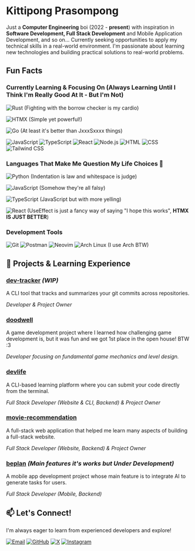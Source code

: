 # Kittipong Prasompong

Just a **Computer Engineering** boi (2022 - **present**) with inspiration in **Software Development, Full Stack Development** and Mobile Application Development, and so on... Currently seeking opportunities to apply my technical skills in a real-world environment. I'm passionate about learning new technologies and building practical solutions to real-world problems.

## Fun Facts

### Currently Learning & Focusing On (Always Learning Until I Think I'm Really Good At It - But I'm Not)
![Rust](https://img.shields.io/badge/Rust-000000?style=flat&logo=rust&logoColor=white) (Fighting with the borrow checker is my cardio)

![HTMX](https://img.shields.io/badge/HTMX-3366CC?style=flat&logo=htmx&logoColor=white) (Simple yet powerful!)

![Go](https://img.shields.io/badge/Go-00ADD8?style=flat&logo=go&logoColor=white) (At least it's better than JxxxSxxxx things)

![JavaScript](https://img.shields.io/badge/JavaScript-F7DF1E?style=flat&logo=javascript&logoColor=black)
![TypeScript](https://img.shields.io/badge/TypeScript-007ACC?style=flat&logo=typescript&logoColor=white)
![React](https://img.shields.io/badge/React-20232A?style=flat&logo=react&logoColor=61DAFB)
![Node.js](https://img.shields.io/badge/Node.js-339933?style=flat&logo=node.js&logoColor=white)
![HTML](https://img.shields.io/badge/HTML5-E34F26?style=flat&logo=html5&logoColor=white)
![CSS](https://img.shields.io/badge/CSS3-1572B6?style=flat&logo=css3&logoColor=white)
![Tailwind CSS](https://img.shields.io/badge/Tailwind_CSS-38B2AC?style=flat&logo=tailwind-css&logoColor=white)


### Languages That Make Me Question My Life Choices 🤔
![Python](https://img.shields.io/badge/Python-3776AB?style=flat&logo=python&logoColor=white) (Indentation is law and whitespace is judge)

![JavaScript](https://img.shields.io/badge/JavaScript-F7DF1E?style=flat&logo=javascript&logoColor=black) (Somehow they're all falsy)

![TypeScript](https://img.shields.io/badge/TypeScript-007ACC?style=flat&logo=typescript&logoColor=white) (JavaScript but with more yelling)

![React](https://img.shields.io/badge/React-20232A?style=flat&logo=react&logoColor=61DAFB) (UseEffect is just a fancy way of saying "I hope this works", **HTMX IS JUST BETTER**)


### Development Tools
![Git](https://img.shields.io/badge/Git-F05032?style=flat&logo=git&logoColor=white)
![Postman](https://img.shields.io/badge/Postman-FF6C37?style=flat&logo=postman&logoColor=white)
![Neovim](https://img.shields.io/badge/NeoVim-%2357A143.svg?&style=flat&logo=neovim&logoColor=white)
![Arch Linux](https://img.shields.io/badge/Arch_Linux-1793D1?style=flat&logo=arch-linux&logoColor=white) (I use Arch BTW)

## 🚀 Projects & Learning Experience

### [dev-tracker](https://github.com/ikkyuuq/dev-tracker) *(WIP)*
A CLI tool that tracks and summarizes your git commits across repositories.

_Developer & Project Owner_

### [doodwell](https://github.com/ikkyuuq/Centum-Survivors)
A game development project where I learned how challenging game development is, but it was fun and we got 1st place in the open house! BTW :3

_Developer focusing on fundamental game mechanics and level design._

### [devlife](https://github.com/ikkyuuq/devlife)
A CLI-based learning platform where you can submit your code directly from the terminal.

_Full Stack Developer (Website & CLI, Backend) & Project Owner_


### [movie-recommendation](https://github.com/ikkyuuq/movie-recommendation)
A full-stack web application that helped me learn many aspects of building a full-stack website.

_Full Stack Developer (Website, Backend) & Project Owner_

### [beplan](https://github.com/ikkyuuq/beplan) *(Main features it's works but Under Development)*
A mobile app development project whose main feature is to integrate AI to generate tasks for users.

_Full Stack Developer (Mobile, Backend)_


## 📫 Let's Connect!

I'm always eager to learn from experienced developers and explore!

[![Email](https://img.shields.io/badge/Email-D14836?style=flat&logo=gmail&logoColor=white)](mailto:the.kittipongpras@gmail.com)
[![GitHub](https://img.shields.io/badge/GitHub-100000?style=flat&logo=github&logoColor=white)](https://github.com/ikkyuuq)
[![X](https://img.shields.io/badge/X-000000?style=flat&logo=x&logoColor=white)](https://x.com/thekppras)
[![Instagram](https://img.shields.io/badge/Instagram-E4405F?style=flat&logo=instagram&logoColor=white)](https://www.instagram.com/kppras/)
